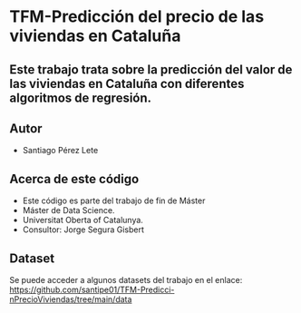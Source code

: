 # TFM-Predicción del precio de las viviendas en Cataluña
## Este trabajo trata sobre la predicción del valor de las viviendas en Cataluña con diferentes algoritmos de regresión.

## Autor
* Santiago Pérez Lete

## Acerca de este código
* Este código es parte del trabajo de fin de Máster
* Máster de Data Science.
* Universitat Oberta of Catalunya.
* Consultor: Jorge Segura Gisbert

## Dataset
Se puede acceder a algunos datasets del trabajo en el enlace: https://github.com/santipe01/TFM-Predicci-nPrecioViviendas/tree/main/data
